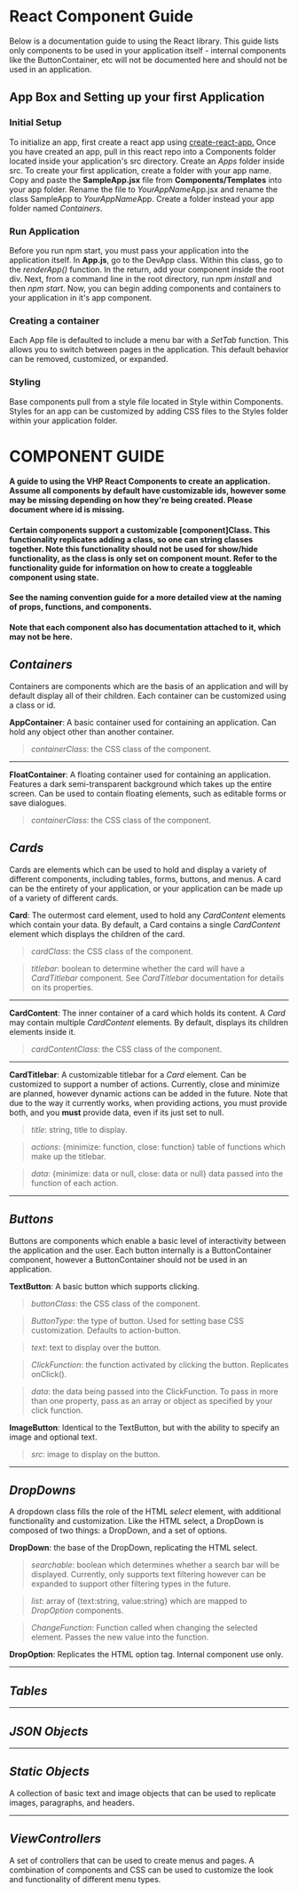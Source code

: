 # React Component Guide

Below is a documentation guide to using the React library. This guide lists only components to be used in your application itself - internal components like the ButtonContainer, etc will not be documented here and should not be used in an application.

## App Box and Setting up your first Application

### Initial Setup

To initialize an app, first create a react app using [create-react-app.](https://github.com/facebook/create-react-app) Once you have created an app, pull in this react repo into a Components folder located inside your application's src directory. Create an *Apps* folder inside src. To create your first application, create a folder with your app name. Copy and paste the **SampleApp.jsx** file from **Components/Templates** into your app folder. Rename the file to *YourAppName*App.jsx and rename the class SampleApp to *YourAppName*App. Create a folder instead your app folder named *Containers*.

### Run Application

Before you run npm start, you must pass your application into the application itself. In **App.js**, go to the DevApp class. Within this class, go to the *renderApp()* function. In the return, add your component inside the root div. Next, from a command line in the root directory, run *npm install* and then *npm start*. Now, you can begin adding components and containers to your application in it's app component.

### Creating a container

Each App file is defaulted to include a menu bar with a *SetTab* function. This allows you to switch between pages in the application. This default behavior can be removed, customized, or expanded.

### Styling

Base components pull from a style file located in Style within Components. Styles for an app can be customized by adding CSS files to the Styles folder within your application folder.

# COMPONENT GUIDE
#### A guide to using the VHP React Components to create an application. Assume all components by default have customizable ids, however some may be missing depending on how they're being created. Please document where id is missing.

#### Certain components support a customizable [component]Class. This functionality replicates adding a class, so one can string classes together. Note this functionality should not be used for show/hide functionality, as the class is only set on component mount. Refer to the functionality guide for information on how to create a toggleable component using state.

#### See the naming convention guide for a more detailed view at the naming of props, functions, and components.

#### Note that each component also has documentation attached to it, which may not be here.

## *Containers*

Containers are components which are the basis of an application and will by default display all of their children. Each container can be customized using a class or id.

**AppContainer**: A basic container used for containing an application. Can hold any object other than another container.

>*containerClass*: the CSS class of the component.

---

**FloatContainer**: A floating container used for containing an application. Features a dark semi-transparent background which takes up the entire screen. Can be used to contain floating elements, such as editable forms or save dialogues.

>*containerClass*: the CSS class of the component.

## *Cards*

Cards are elements which can be used to hold and display a variety of different components, including tables, forms, buttons, and menus. A card can be the entirety of your application, or your application can be made up of a variety of different cards.

**Card**: The outermost card element, used to hold any *CardContent* elements which contain your data. By default, a Card contains a single *CardContent* element which displays the children of the card.

>*cardClass*: the CSS class of the component.

>*titlebar*: boolean to determine whether the card will have a *CardTitlebar* component. See *CardTitlebar* documentation for details on its properties.


---

**CardContent**: The inner container of a card which holds its content. A *Card* may contain multiple *CardContent* elements. By default, displays its children elements inside it.

>*cardContentClass*: the CSS class of the component.

---

**CardTitlebar**: A customizable titlebar for a *Card* element. Can be customized to support a number of actions. Currently, close and minimize are planned, however dynamic actions can be added in the future. Note that due to the way it currently works, when providing actions, you must provide both, and you **must** provide data, even if its just set to null.

>*title*: string, title to display.

>*actions*: {minimize: function, close: function} table of functions which make up the titlebar.

>*data*: {minimize: data or null, close: data or null} data passed into the function of each action.

---

## *Buttons*

Buttons are components which enable a basic level of interactivity between the application and the user. Each button internally is a ButtonContainer component, however a ButtonContainer should not be used in an application.

**TextButton**: A basic button which supports clicking.

>*buttonClass*: the CSS class of the component.

>*ButtonType*: the type of button. Used for setting base CSS customization. Defaults to action-button.

>*text*: text to display over the button.

>*ClickFunction*: the function activated by clicking the button. Replicates onClick().

>*data*: the data being passed into the ClickFunction. To pass in more than one property, pass as an array or object as specified by your click function.

**ImageButton**: Identical to the TextButton, but with the ability to specify an image and optional text.

>*src*: image to display on the button.

---

## *DropDowns*

A dropdown class fills the role of the HTML *select* element, with additional functionality and customization. Like the HTML select, a DropDown is composed of two things: a DropDown, and a set of options.

**DropDown**: the base of the DropDown, replicating the HTML select.

>*searchable*: boolean which determines whether a search bar will be displayed. Currently, only supports text filtering however can be expanded to support other filtering types in the future.

>*list*: array of {text:string, value:string} which are mapped to *DropOption* components.

>*ChangeFunction*: Function called when changing the selected element. Passes the new value into the function.

**DropOption**: Replicates the HTML option tag. Internal component use only.

---

## *Tables*

---

## *JSON Objects*

---

## *Static Objects*

A collection of basic text and image objects that can be used to replicate images, paragraphs, and headers.

---

## *ViewControllers*

A set of controllers that can be used to create menus and pages. A combination of components and CSS can be used to customize the look and functionality of different menu types.